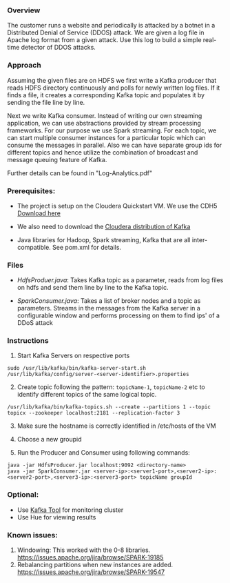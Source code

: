 ### Overview
The customer runs a website and periodically is attacked by a botnet in a Distributed Denial of Service (DDOS) attack. We are given a log file in Apache log format from a given attack. Use this log to build a simple real-time detector of DDOS attacks. 

### Approach

Assuming the given files are on HDFS we first write a Kafka producer that reads HDFS directory continuously and polls for newly written log files. If it finds a file, it creates a corresponding Kafka topic and populates it by sending the file line by line. 

Next we write Kafka consumer. Instead of writing our own streaming application, we can use abstractions provided by stream processing frameworks. For our purpose we use Spark streaming. For each topic, we can start multiple consumer instances for a particular topic which can consume the messages in parallel. Also we can have separate group ids for different topics and hence utilize the combination of broadcast and message queuing feature of Kafka.

Further details can be found in "Log-Analytics.pdf"

### Prerequisites:

- The project is setup on the Cloudera Quickstart VM. We use the CDH5 [Download here](https://www.cloudera.com/downloads/quickstart_vms/5-12.html)

- We also need to download the [Cloudera distribution of Kafka](https://www.cloudera.com/documentation/kafka/latest/topics/kafka_packaging.html)
- Java libraries for Hadoop, Spark streaming, Kafka that are all inter-compatible. See pom.xml for details.

### Files

- *HdfsProduer.java*: Takes Kafka topic as a parameter, reads from log files on hdfs and send them line by line to the Kafka topic.


- *SparkConsumer.java*: Takes a list of broker nodes and a topic as parameters. Streams in the messages from the Kafka server in a configurable window and performs processing on them to find ips' of a DDoS attack


### Instructions

1) Start Kafka Servers on respective ports
```
sudo /usr/lib/kafka/bin/kafka-server-start.sh /usr/lib/kafka/config/server-<server-identifier>.properties
```
2) Create topic following the pattern: `topicName-1`, `topicName-2` etc to identify different topics of the same logical topic.
```
/usr/lib/kafka/bin/kafka-topics.sh --create --partitions 1 --topic topicx --zookeeper localhost:2181 --replication-factor 3
```
3) Make sure the hostname is correctly identified in /etc/hosts of the VM

4) Choose a new groupid


5) Run the Producer and Consumer using following commands:
```
java -jar HdfsProducer.jar localhost:9092 <directory-name>
java -jar SparkConsumer.jar <server-ip>:<server1-port>,<server2-ip>:<server2-port>,<server3-ip>:<server3-port> topicName groupId
```
### Optional:
- Use [Kafka Tool](http://www.kafkatool.com/index.html) for monitoring cluster
- Use Hue for viewing results


### Known issues:
1) Windowing: This worked with the 0-8 libraries.  https://issues.apache.org/jira/browse/SPARK-19185
2) Rebalancing partitions when new instances are added.  https://issues.apache.org/jira/browse/SPARK-19547

